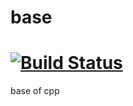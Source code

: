 base
====
[![Build Status](https://drone.io/github.com/henglinli/base/status.png)](https://drone.io/github.com/henglinli/base/latest)
====
base of cpp
